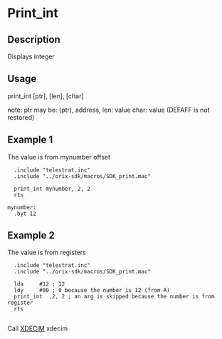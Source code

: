 # Print_int

## Description

Displays integer

## Usage

print_int [ptr], [len], [char]

note:
ptr may be: (ptr), address, <empty>
len: value
char: value (DEFAFF is not restored)

## Example 1

The value is from mynumber offset

```ca65
  .include "telestrat.inc"
  .include "../orix-sdk/macros/SDK_print.mac"

  print_int mynumber, 2, 2
  rts

mynumber:
  .byt 12
```

## Example 2

The value is from registers

```ca65
  .include "telestrat.inc"
  .include "../orix-sdk/macros/SDK_print.mac"

  lda     #12 ; 12
  ldy     #00 ; 0 because the number is 12 (from A)
  print_int  ,2, 2 ; an arg is skipped because the number is from register
  rts


```


Call [XDECIM](../../../kernel/primitives/xdecim.md) xdecim
